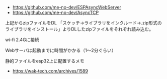 - https://github.com/me-no-dev/ESPAsyncWebServer
- https://github.com/me-no-dev/AsyncTCP

上記からzipファイルをDL
「スケッチ->ライブラリをインクルード->.zip形式のライブラリをインストール」よりDLしたzipファイルをそれぞれ読み込む。

wi-fi
2.4Gに接続

Webサーバは起動までに時間がかかる（1～2分ぐらい）


静的ファイルをesp32上に配置するメモ
- https://wak-tech.com/archives/1589
